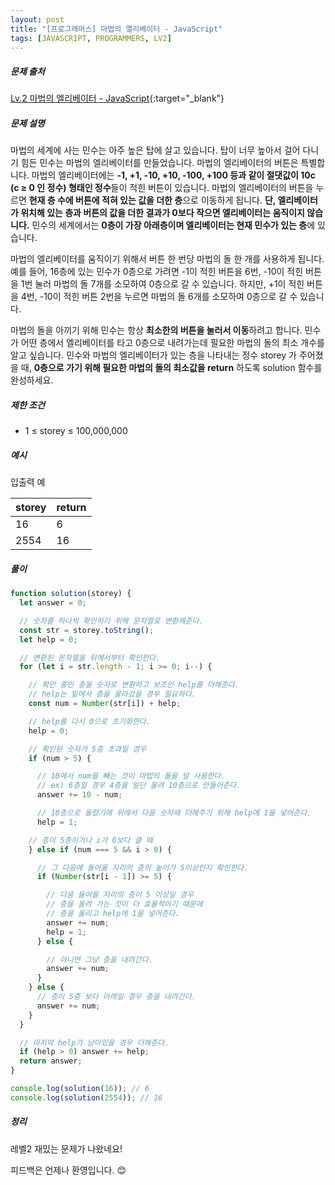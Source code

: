 ```yaml
---
layout: post
title: "[프로그래머스] 마법의 엘리베이터 - JavaScript"
tags: [JAVASCRIPT, PROGRAMMERS, LV2]
---
```


##### 문제 출처

[Lv.2 마법의 엘리베이터 - JavaScript](https://school.programmers.co.kr/learn/courses/30/lessons/148653?language=javascript){:target="\_blank"}

##### 문제 설명

마법의 세계에 사는 민수는 아주 높은 탑에 살고 있습니다. 탑이 너무 높아서 걸어 다니기 힘든 민수는 마법의 엘리베이터를 만들었습니다. 마법의 엘리베이터의 버튼은 특별합니다. 마법의 엘리베이터에는 **-1, +1, -10, +10, -100, +100 등과 같이 절댓값이 10c (c ≥ 0 인 정수) 형태인 정수**들이 적힌 버튼이 있습니다. 마법의 엘리베이터의 버튼을 누르면 **현재 층 수에 버튼에 적혀 있는 값을 더한 층**으로 이동하게 됩니다. **단, 엘리베이터가 위치해 있는 층과 버튼의 값을 더한 결과가 0보다 작으면 엘리베이터는 움직이지 않습니다.** 민수의 세계에서는 **0층이 가장 아래층이며 엘리베이터는 현재 민수가 있는 층**에 있습니다.

마법의 엘리베이터를 움직이기 위해서 버튼 한 번당 마법의 돌 한 개를 사용하게 됩니다.예를 들어, 16층에 있는 민수가 0층으로 가려면 -1이 적힌 버튼을 6번, -10이 적힌 버튼을 1번 눌러 마법의 돌 7개를 소모하여 0층으로 갈 수 있습니다. 하지만, +1이 적힌 버튼을 4번, -10이 적힌 버튼 2번을 누르면 마법의 돌 6개를 소모하여 0층으로 갈 수 있습니다.

마법의 돌을 아끼기 위해 민수는 항상 **최소한의 버튼을 눌러서 이동**하려고 합니다. 민수가 어떤 층에서 엘리베이터를 타고 0층으로 내려가는데 필요한 마법의 돌의 최소 개수를 알고 싶습니다. 민수와 마법의 엘리베이터가 있는 층을 나타내는 정수 storey 가 주어졌을 때, **0층으로 가기 위해 필요한 마법의 돌의 최소값을 return** 하도록 solution 함수를 완성하세요.

##### 제한 조건

- 1 ≤ storey ≤ 100,000,000

##### 예시

입출력 예

| storey | return |
| ------ | ------ |
| 16     | 6      |
| 2554   | 16     |

##### 풀이

```javascript
function solution(storey) {
  let answer = 0;

  // 숫자를 하나씩 확인하기 위해 문자열로 변환해준다.
  const str = storey.toString();
  let help = 0;

  // 변환된 문자열을 뒤에서부터 확인한다.
  for (let i = str.length - 1; i >= 0; i--) {

    // 확인 중인 층을 숫자로 변환하고 보조인 help를 더해준다.
    // help는 밑에서 층을 올라갔을 경우 필요하다.
    const num = Number(str[i]) + help;

    // help를 다시 0으로 초기화한다.
    help = 0;

    // 확인된 숫자가 5층 초과일 경우
    if (num > 5) {

      // 10에서 num을 빼는 것이 마법의 돌을 덜 사용한다.
      // ex) 6층일 경우 4층을 일단 올려 10층으로 만들어준다.
      answer += 10 - num;

      // 10층으로 올렸기에 위에서 다음 숫자때 더해주기 위해 help에 1을 넣어준다.
      help = 1;

    // 층이 5층이거나 i가 0보다 클 때
    } else if (num === 5 && i > 0) {

      // 그 다음에 들어올 자리의 층의 높이가 5이상인지 확인한다.
      if (Number(str[i - 1]) >= 5) {

        // 다음 들어올 자리의 층이 5 이상일 경우
        // 층을 올려 가는 것이 더 효율적이기 때문에
        // 층을 올리고 help에 1을 넣어준다.
        answer += num;
        help = 1;
      } else {

        // 아니면 그냥 층을 내려간다.
        answer += num;
      }
    } else {
      // 층이 5층 보다 아래일 경우 층을 내려간다.
      answer += num;
    }
  }

  // 마지막 help가 남아있을 경우 더해준다.
  if (help > 0) answer += help;
  return answer;
}

console.log(solution(16)); // 6
console.log(solution(2554)); // 16
```

##### 정리

레벨2 재밌는 문제가 나왔네요!<br/>

피드백은 언제나 환영입니다. 😊
